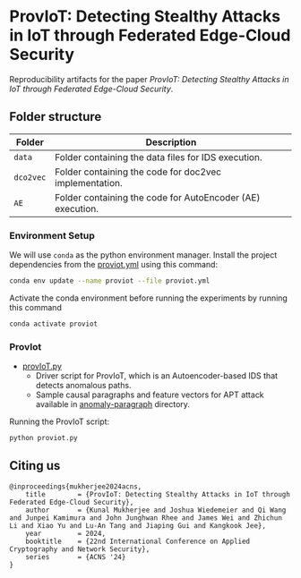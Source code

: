 # ProvIoT: Detecting Stealthy Attacks in IoT through Federated Edge-Cloud Security

Reproducibility artifacts for the paper _ProvIoT: Detecting Stealthy Attacks in IoT through Federated Edge-Cloud Security_.


## Folder structure

| Folder | Description|
| -------|-----------|
| `data`| Folder containing the data files for IDS execution. |
| `dco2vec`| Folder containing the code for doc2vec implementation. |
| `AE`| Folder containing the code for AutoEncoder (AE) execution. |

### Environment Setup

We will use `conda` as the python environment manager. Install the project dependencies from the [proviot.yml](proviot.yml) using this command:

```bash
conda env update --name proviot --file proviot.yml
```

Activate the conda environment before running the experiments by running this command

```bash
conda activate proviot
```

### ProvIot

* [provIoT.py](AE/provIoT.py)
  * Driver script for ProvIoT, which is an Autoencoder-based IDS that detects anomalous paths.
  * Sample causal paragraphs and feature vectors for APT attack available in [anomaly-paragraph](data/example-paragraph/anomaly-paragraph.csv) directory.
  
Running the ProvIoT script:

```bash
python proviot.py
```

## Citing us

```
@inproceedings{mukherjee2024acns,
	title        = {ProvIoT: Detecting Stealthy Attacks in IoT through Federated Edge-Cloud Security},
	author       = {Kunal Mukherjee and Joshua Wiedemeier and Qi Wang and Junpei Kamimura and John Junghwan Rhee and James Wei and Zhichun Li and Xiao Yu and Lu-An Tang and Jiaping Gui and Kangkook Jee},
	year         = 2024,
	booktitle    = {22nd International Conference on Applied Cryptography and Network Security},
	series       = {ACNS '24}
}
```
